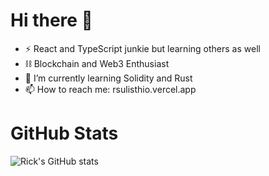 # Hi there 👋

<!--
**metalboyrick/metalboyrick** is a ✨ _special_ ✨ repository because its `README.md` (this file) appears on your GitHub profile.

Here are some ideas to get you started:

- 🔭 I’m currently working on ...
- 🌱 I’m currently learning ...
- 👯 I’m looking to collaborate on ...
- 🤔 I’m looking for help with ...
- 💬 Ask me about ...
- 📫 How to reach me: ...
- 😄 Pronouns: ...
- ⚡ Fun fact: ...
-->
- ⚡ React and TypeScript junkie but learning others as well
- ⛓️ Blockchain and Web3 Enthusiast
- 🌱 I’m currently learning Solidity and Rust
- 📫 How to reach me: rsulisthio.vercel.app

# GitHub Stats

![Rick's GitHub stats](https://github-readme-stats.vercel.app/api?username=metalboyrick&count_private=true&show_icons=true&theme=onedark)
